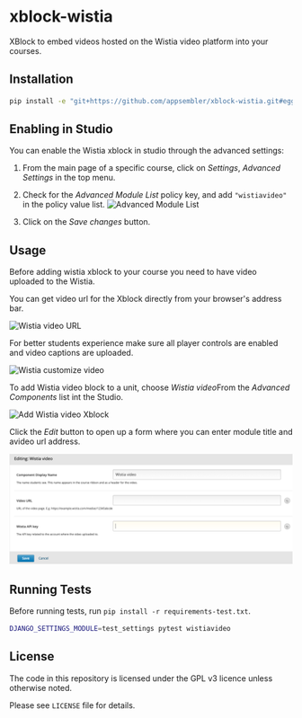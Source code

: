 # xblock-wistia
XBlock to embed videos hosted on the Wistia video platform into your courses.

## Installation

```bash
pip install -e "git+https://github.com/appsembler/xblock-wistia.git#egg=wistiavideo_xblock"
```

## Enabling in Studio
You can enable the Wistia xblock in studio through the advanced
settings:

1. From the main page of a specific course, click on *Settings*,
   *Advanced Settings* in the top menu.
1. Check for the *Advanced Module List* policy key, and add
   `"wistiavideo"` in the policy value list.
   ![Advanced Module List](doc/img/advanced_settings.png)

1. Click on the *Save changes* button.

## Usage

Before adding wistia xblock to your course you need to have video uploaded to the Wistia.

You can get video url for the Xblock directly from your browser's address bar.

![Wistia video URL](doc/img/wistia_video_url.png)

For better students experience make sure all player controls are enabled and video captions are uploaded.

![Wistia customize video](doc/img/wistia_customize_video.png)

To add Wistia video block to a unit, choose *Wistia video*From the *Advanced Components* list int the Studio.

![Add Wistia video Xblock](doc/img/wistia_video_add_xblock.png)

Click the *Edit* button to open up a form where you can enter module title and avideo url address.

![Edit Wistia video Xblock](doc/img/wistia_video_edit.png)

## Running Tests

Before running tests, run `pip install -r requirements-test.txt`.

```bash
DJANGO_SETTINGS_MODULE=test_settings pytest wistiavideo
```

## License

The code in this repository is licensed under the GPL v3 licence unless otherwise noted.

Please see `LICENSE` file for details.
